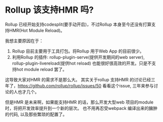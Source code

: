 # Rollup 该支持HMR 吗?
Rollup 已经开始支持codesplit(要手动开启)，不过Rollup 本身至今还没有打算支持HMR(Hot Module Reload)。

我想主要原因在于：
1. Rollup 目前主要用于工具打包。将Rollup 用于Web App 的目前很少。
2. 利用Rollup 的插件: rollup-plugin-serve(提供开发期间的web server), rollup-plugin-livereload(提供hot reload)
也能很好很高效的开发。只是不支持hot module reload 罢了。

这导致大家对HMR 的需求不是那么大。 其实关于rollup 支持HMR 的讨论已经三年了，https://github.com/rollup/rollup/issues/50 看看这个issue, 三年来参与讨论的人也才几个。

但是HMR 是未来啊，如果能支持HMR 的话，那么开发大型web 项目的module 时，将把开发效率提升到一个新的层次。
也不用再忍受webpack 编译出来的臃肿的代码, 以及那些繁琐的配置了。